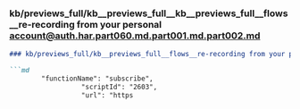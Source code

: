 ### kb/previews_full/kb__previews_full__kb__previews_full__flows__re-recording from your personal account@auth.har.part060.md.part001.md.part002.md

```md
### kb/previews_full/kb__previews_full__flows__re-recording from your personal account@auth.har.part060.md.part001.md (part 002)

```md
        "functionName": "subscribe",
                  "scriptId": "2603",
                  "url": "https
```

```

```
